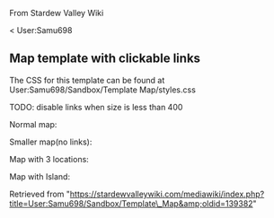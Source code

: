 From Stardew Valley Wiki

&lt; User:Samu698

## Map template with clickable links

The CSS for this template can be found at User:Samu698/Sandbox/Template Map/styles.css

TODO: disable links when size is less than 400

Normal map:

Smaller map(no links):

Map with 3 locations:

Map with Island:

Retrieved from "https://stardewvalleywiki.com/mediawiki/index.php?title=User:Samu698/Sandbox/Template\_Map&amp;oldid=139382"